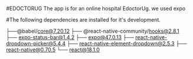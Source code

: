 #EDOCTORUG
The app is for an online hospital EdoctorUg.
we used expo

#The following dependencies are installed for it's development.

├──@babel/core@7.20.12
├── @react-native-community/hooks@2.8.1
├── expo-status-bar@1.4.2
├── expo@47.0.13
├── react-native-dropdown-picker@5.4.4
├── react-native-element-dropdown@2.5.3
├── react-native@0.70.5
└── react@18.1.0

